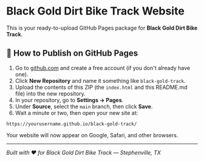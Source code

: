 # Black Gold Dirt Bike Track Website

This is your ready-to-upload GitHub Pages package for **Black Gold Dirt Bike Track**.

## 🚀 How to Publish on GitHub Pages

1. Go to [github.com](https://github.com) and create a free account (if you don't already have one).
2. Click **New Repository** and name it something like `black-gold-track`.
3. Upload the contents of this ZIP (the `index.html` and this README.md file) into the new repository.
4. In your repository, go to **Settings → Pages**.
5. Under **Source**, select the `main` branch, then click **Save**.
6. Wait a minute or two, then open your new site at:

```
https://yourusername.github.io/black-gold-track/
```

Your website will now appear on Google, Safari, and other browsers.

---
*Built with ❤️ for Black Gold Dirt Bike Track — Stephenville, TX*
